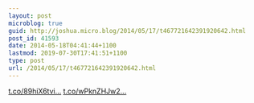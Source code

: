 ```yaml
---
layout: post
microblog: true
guid: http://joshua.micro.blog/2014/05/17/t467721642391920642.html
post_id: 41593
date: 2014-05-18T04:41:44+1100
lastmod: 2019-07-30T17:41:51+1100
type: post
url: /2014/05/17/t467721642391920642.html
---
```

[t.co/89hiX6tvi...](http://t.co/89hiX6tvi8) [t.co/wPknZHJw2...](http://t.co/wPknZHJw2f)
